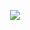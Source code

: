 <p align="center">
 <img src="https://github.com/Xeonrx/Resprayd/blob/main/img/fronticon.png">
 </p>
